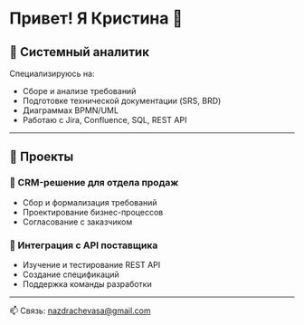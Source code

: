 # Привет! Я Кристина 👋

## 💼 Системный аналитик

Специализируюсь на:
- Сборе и анализе требований
- Подготовке технической документации (SRS, BRD)
- Диаграммах BPMN/UML
- Работаю с Jira, Confluence, SQL, REST API

---

## 📁 Проекты

### 🔸 CRM-решение для отдела продаж
- Сбор и формализация требований
- Проектирование бизнес-процессов
- Согласование с заказчиком

### 🔸 Интеграция с API поставщика
- Изучение и тестирование REST API
- Создание спецификаций
- Поддержка команды разработки

---

📫 Связь: nazdrachevasa@gmail.com

